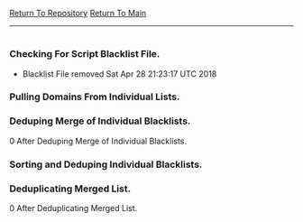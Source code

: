[Return To Repository](https://github.com/deathbybandaid/piholeparser/)
[Return To Main](https://github.com/deathbybandaid/piholeparser/blob/dev-nomerge/RecentRunLogs/Mainlog.md)
____________________________________
# 
### Checking For Script Blacklist File.
* Blacklist File removed Sat Apr 28 21:23:17 UTC 2018
### Pulling Domains From Individual Lists.
### Deduping Merge of Individual Blacklists.
0 After Deduping Merge of Individual Blacklists.
### Sorting and Deduping Individual Blacklists.
### Deduplicating Merged List.
0 After Deduplicating Merged List.
